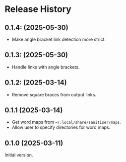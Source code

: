 # Release History

## 0.1.4: (2025-05-30)

- Make angle bracket link detection more strict.

## 0.1.3: (2025-05-30)

- Handle links with angle brackets.

## 0.1.2: (2025-03-14)

- Remove square braces from output links.

## 0.1.1 (2025-03-14)

- Get word maps from `~/.local/share/sanitiser/maps`.
- Allow user to specify directories for word maps.

## 0.1.0 (2025-03-11)

Initial version.
